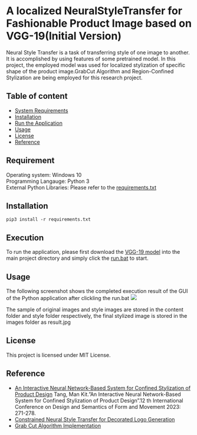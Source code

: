 A localized NeuralStyleTransfer for Fashionable Product Image based on VGG-19(Initial Version)
======================

Neural Style Transfer is a task of transferring style
of one image to another. It is accomplished by using features of some pretrained model.
In this project, the employed model was used for localized stylization of specific shape
of the product image.GrabCut Algorithm and Region-Confined Stylization are being employed
for this research project.

## Table of content

- [System Requirements](#Requirement)
- [Installation](#Installation)
- [Run the Application](#Execution)
- [Usage](#Usage)
- [License](#license)
- [Reference](#Reference)

## Requirement
Operating system: Windows 10 <br />
Programming Langauge: Python 3 <br />
External Python Libraries: Please refer to the [requirements.txt](https://github.com/jackyt1010/An-Interactive-Neural-Network-Based-System-for-Confined-Stylization-of-Product-Design/blob/main/requirements.txt)

## Installation

```pip3 install -r requirements.txt```

## Execution
To run the application, please first download the [VGG-19 model](https://mega.nz/file/QDElFIZY#Gk99DLTosoDI-gvB8Fg6YvaBNDhVMyLptVJfeV_tDrY) into the main project directory and simply click the [run.bat](https://github.com/jackyt1010/An-Interactive-Neural-Network-Based-System-for-Contained-Stylization-of-Product-Design/blob/main/run.bat) to start.

## Usage
The following screenshot shows the completed execution result of the GUI of the Python application after clickling the run.bat
![](https://github.com/jackyt1010/An-Interactive-Neural-Network-Based-System-for-Contained-Stylization-of-Product-Design/blob/main/gui.jpg)

The sample of original images and style images are stored in the content folder and style folder respectively, the final stylized image is stored in the images folder as result.jpg

## License

This project is licensed under MIT License.

## Reference
* [An Interactive Neural Network-Based System for Confined Stylization of Product Design](https://github.com/jackyt1010/An-Interactive-Neural-Network-Based-System-for-Contained-Stylization-of-Product-Design/edit/main/README.md)
Tang, Man Kit.”An Interactive Neural Network-Based System for Confined Stylization of Product Design”.12 th International Conference on Design and Semantics of Form and Movement 2023: 271-278.
* [Constrained Neural Style Transfer for Decorated Logo Generation](https://github.com/gttugsuu/Constrained-Neural-Style-Transfer-for-Decorated-Logo-Generation)
* [Grab Cut Algorithm Implementation](https://github.com/louisfb01/iterative-grabcut)

